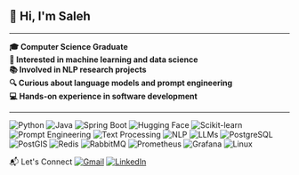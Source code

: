 ## 👋 Hi, I'm Saleh  


---

**🎓 Computer Science Graduate**  
**🧠 Interested in machine learning and data science**  
**📚 Involved in NLP research projects**  
**🔍 Curious about language models and prompt engineering**  
**💻 Hands-on experience in software development**

---

<p align="left">
  <img src="https://img.shields.io/badge/Python-3776AB?style=for-the-badge&logo=python&logoColor=white" alt="Python">
  <img src="https://img.shields.io/badge/Java-ED8B00?style=for-the-badge&logo=openjdk&logoColor=white" alt="Java">
  <img src="https://img.shields.io/badge/Spring%20Boot-6DB33F?style=for-the-badge&logo=spring&logoColor=white" alt="Spring Boot">
  <img src="https://img.shields.io/badge/HuggingFace-FFD21F?style=for-the-badge&logo=huggingface&logoColor=black" alt="Hugging Face">
  <img src="https://img.shields.io/badge/Scikit--Learn-F7931E?style=for-the-badge&logo=scikit-learn&logoColor=white" alt="Scikit-learn">
  <img src="https://img.shields.io/badge/Prompt%20Engineering-4A90E2?style=for-the-badge" alt="Prompt Engineering">
  <img src="https://img.shields.io/badge/Text%20Processing-4A148C?style=for-the-badge&logo=semanticweb&logoColor=white" alt="Text Processing">
  <img src="https://img.shields.io/badge/NLP-9C27B0?style=for-the-badge&logo=openai&logoColor=white" alt="NLP">
  <img src="https://img.shields.io/badge/LLMs-5E35B1?style=for-the-badge&logo=readme&logoColor=white" alt="LLMs">
  <img src="https://img.shields.io/badge/PostgreSQL-336791?style=for-the-badge&logo=postgresql&logoColor=white" alt="PostgreSQL">
  <img src="https://img.shields.io/badge/PostGIS-0099CC?style=for-the-badge&logo=postgresql&logoColor=white" alt="PostGIS">
  <img src="https://img.shields.io/badge/Redis-D82C20?style=for-the-badge&logo=redis&logoColor=white" alt="Redis">
  <img src="https://img.shields.io/badge/RabbitMQ-FF6600?style=for-the-badge&logo=rabbitmq&logoColor=white" alt="RabbitMQ">
  <img src="https://img.shields.io/badge/Prometheus-E6522C?style=for-the-badge&logo=prometheus&logoColor=white" alt="Prometheus">
  <img src="https://img.shields.io/badge/Grafana-F46800?style=for-the-badge&logo=grafana&logoColor=white" alt="Grafana">
  <img src="https://img.shields.io/badge/Linux-000000?style=for-the-badge&logo=linux&logoColor=white" alt="Linux">
</p>


📬 Let's Connect [![Gmail](https://img.shields.io/badge/Gmail-D14836?logo=gmail&logoColor=white)](mailto:saleh.shakour.edu@gmail.com) [![LinkedIn](https://custom-icon-badges.demolab.com/badge/LinkedIn-0A66C2?logo=linkedin-white&logoColor=fff)](https://linkedin.com/in/your-profile) 

